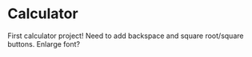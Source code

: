 # Calculator
First calculator project!
Need to add backspace and square root/square buttons. 
Enlarge font?
